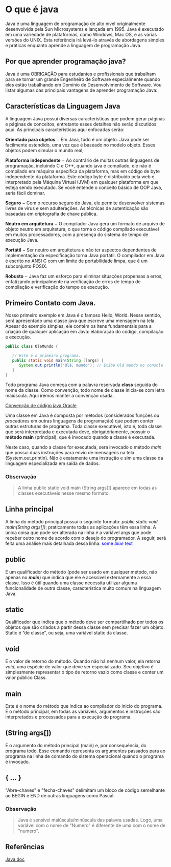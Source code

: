 # O que é java
Java é uma linguagem de programação de alto nível originalmente desenvolvida pela Sun Microsystems e lançada em 1995. 
Java é executado em uma variedade de plataformas, como Windows, Mac OS, e as várias versões do UNIX. 
Esta referência irá levá-lo através de abordagens simples e práticas enquanto aprende a linguagem de programação Java.

## Por que aprender programação java?
Java é uma OBRIGAÇÃO para estudantes e profissionais que trabalham para se tornar um grande Engenheiro de Software especialmente 
quando eles estão trabalhando em Domínio de Desenvolvimento de Software. Vou listar algumas das principais vantagens de aprender programação Java:

## Características da Linguagem Java

  A linguagem Java possui diversas características que podem gerar páginas e páginas de conceitos, entretanto esses detalhes não serão discutidos aqui. 
  As principais características aqui enfocadas serão: 

**Orientado para objetos** − Em Java, tudo é um objeto. Java pode ser facilmente estendido, uma vez que é baseado no modelo objeto. Esses objetos podem simular
o mundo real, 

**Plataforma independente** − Ao contrário de muitas outras linguagens de programação, incluindo C e C++, quando java é compilado, ele não é compilado em máquina específica da plataforma, mas em código de byte independente da plataforma. Este código byte é distribuído pela web e interpretado pela Máquina Virtual (JVM) em qualquer plataforma em que esteja sendo executado. Se você entende o conceito básico de OOP Java, seria fácil dominar.

**Seguro** − Com o recurso seguro do Java, ele permite desenvolver sistemas livres de vírus e sem adulterações. As técnicas de autenticação são baseadas em criptografia de chave pública.

**Neutro em arquitetura** − O compilador Java gera um formato de arquivo de objeto neutro em arquitetura, o que torna o código compilado executável em muitos processadores, com a presença do sistema de tempo de execução Java.

**Portátil** − Ser neutro em arquitetura e não ter aspectos dependentes de implementação da especificação torna Java portátil. O compilador em Java é escrito no ANSI C com um limite de portabilidade limpa, que é um subconjunto POSIX.

**Robusto** − Java faz um esforço para eliminar situações propensas a erros, enfatizando principalmente na verificação de erros de tempo de compilação e verificação do tempo de execução.

## Primeiro Contato com Java.
Nosso primeiro exemplo em Java é o famoso Hello, World. Nesse sentido, será apresentado uma classe java que escreve uma mensagem na tela. Apesar do exemplo simples, ele contém os itens fundamentais para a criação de qualquer aplicação em Java: elaboração do código, compilação e execução. 

```java
public class OlaMundo {

   // Este é o primeiro programa.
   public static void main(String []args) {
      System.out.println("Olá, mundo"); // Exibe Olá mundo no console
   }
}
```
Todo programa Java começa com a palavra reservada **class** seguida do nome da classe. Como convenção, todo nome de classe inicia-se com letra maiúscula. Aqui iremos manter a convenção usada.

[Convenção de código java Oracle](https://www.oracle.com/technetwork/java/codeconventions-150003.pdf)

  Uma classe em Java é composta por métodos (considerados funções ou _procedures_ em outras linguagens de programação) que podem conter outras estruturas de programa. Toda classe executável, isto é, toda classe que será interpretada e executada deve, obrigatóriamente, possuir o **método main** (principal), que é invocado quando a classe é executada. 
  
  Neste caso, quando a classe for executada, será invocado o método _main_ que possui duas instruções para envio de mensagens na tela (System.out.println). Não é exatamente uma instrução e sim uma classe da linguagem especializada em saída de dados.
  
 ### Observação
 > A linha public static void main (String args[]) aparece em todas as classes executáveis nesse mesmo formato.
  
## Linha principal

  A linha do método principal possui o seguinte formato: _public static void main(String args[])_; praticamente todas as aplicações têm essa linha. A única coisa que pode ser alterada na linha é a variável args que pode receber outro nome de acordo com o desejo do programador. A seguir, será feita uma análise mais detalhada dessa linha. <span style="color:blue">some *blue* text</span>
  
## public 

  É um qualificador do método (pode ser usado em qualquer método, não apenas no **_main_**) que indica que ele é acessivel externamente a essa classe. Isso é útil quando uma classe necessita utilizar alguma funcionalidade de outra classe, característica muito comum na linguagem Java.

## static

  Qualificador que indica que o método deve ser compartilhado por todos os objetos que são criados a partir dessa classe sem precisar fazer um objeto. Static é “de classe”, ou seja, uma variável static da classe.

## void

  É o valor de retorno do método. Quando não há nenhum valor, ela retorna _void_, uma espécie de valor que deve ser especializado. Seu objetivo é simplesmente representar o tipo de retorno vazio como classe e conter um valor público Class<Void>. 

## main

  Este é o nome do método que indica ao compilador do inicio do programa. É o método principal, em todas as variáveis, argumentos e instruções são interpretados e processados para a execução do programa.

## (String args[])
  É o argumento do método principal (main) e, por consequência, do programa todo. Esse comando representa os argumentos passados para ao programa na linha de comando do sistema operacional quando o programa é invocado.
  
## { ... }

  "Abre-chaves" e "fecha-chaves" delimitam um bloco de código semelhante ao BEGIN e END de outras linguagens como Pascal. 
  
### Observação
> Java é sensível maiúscula/minúscula das palavra usadas. Logo, uma variável com o nome de "Numero" é diferente de uma com o nome de "numero".
> 

## Referências
[Java doc](https://www.oracle.com/technetwork/java/codeconventions-150003.pdf)

